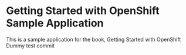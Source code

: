 Getting Started with OpenShift Sample Application
====================

This is a sample application for the book, Getting Started with OpenShift
Dummy test commit
